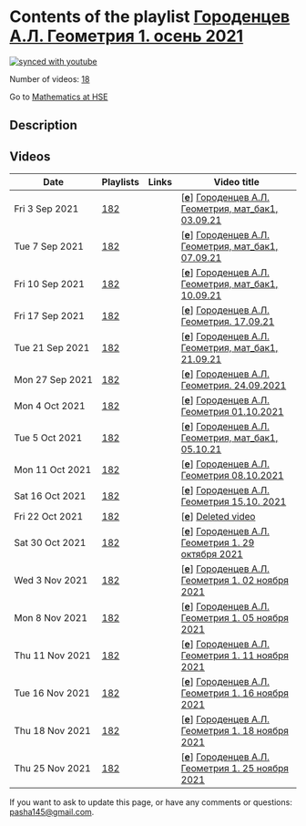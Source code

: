 # Contents of the playlist [Городенцев А.Л. Геометрия 1. осень 2021](https://www.youtube.com/playlist?list=PLq3E5oubNNoAE12njuVVmmAgvwDRbfczj)

[![synced with youtube](https://img.shields.io/github/last-commit/mathphysschool/mathphysschool.github.io/autoupdate1?label=synced%20with%20youtube)](https://github.com/mathphysschool/mathphysschool.github.io/commits/autoupdate1)

Number of videos: [18](#videos)

Go to [Mathematics at HSE](../README.md)

## Description



## Videos

|Date|Playlists|Links|Video title|
|---|---|---|---|
| Fri&nbsp;3&nbsp;Sep&nbsp;2021 | [182](../playlists/182 "Городенцев А.Л. Геометрия 1. осень 2021") |  | [[**e**](https://studio.youtube.com/video/-L8P3au4V68/edit "Edit")] [Городенцев А.Л.  Геометрия, мат&#95;бак1, 03.09.21](https://www.youtube.com/watch?v=-L8P3au4V68&list=PLq3E5oubNNoAE12njuVVmmAgvwDRbfczj) |
| Tue&nbsp;7&nbsp;Sep&nbsp;2021 | [182](../playlists/182 "Городенцев А.Л. Геометрия 1. осень 2021") |  | [[**e**](https://studio.youtube.com/video/vu811Pv7jC4/edit "Edit")] [Городенцев А.Л. Геометрия, мат&#95;бак1, 07.09.21](https://www.youtube.com/watch?v=vu811Pv7jC4&list=PLq3E5oubNNoAE12njuVVmmAgvwDRbfczj) |
| Fri&nbsp;10&nbsp;Sep&nbsp;2021 | [182](../playlists/182 "Городенцев А.Л. Геометрия 1. осень 2021") |  | [[**e**](https://studio.youtube.com/video/LOqORbON26E/edit "Edit")] [Городенцев А.Л. Геометрия, мат&#95;бак1, 10.09.21](https://www.youtube.com/watch?v=LOqORbON26E&list=PLq3E5oubNNoAE12njuVVmmAgvwDRbfczj "начало лекции отсутствует: преподаватель не включил запись") |
| Fri&nbsp;17&nbsp;Sep&nbsp;2021 | [182](../playlists/182 "Городенцев А.Л. Геометрия 1. осень 2021") |  | [[**e**](https://studio.youtube.com/video/1FLXC9IAWEg/edit "Edit")] [Городенцев А.Л. Геометрия.  17.09.21](https://www.youtube.com/watch?v=1FLXC9IAWEg&list=PLq3E5oubNNoAE12njuVVmmAgvwDRbfczj) |
| Tue&nbsp;21&nbsp;Sep&nbsp;2021 | [182](../playlists/182 "Городенцев А.Л. Геометрия 1. осень 2021") |  | [[**e**](https://studio.youtube.com/video/FhR78M5FqtY/edit "Edit")] [Городенцев А.Л. Геометрия, мат&#95;бак1, 21.09.21](https://www.youtube.com/watch?v=FhR78M5FqtY&list=PLq3E5oubNNoAE12njuVVmmAgvwDRbfczj) |
| Mon&nbsp;27&nbsp;Sep&nbsp;2021 | [182](../playlists/182 "Городенцев А.Л. Геометрия 1. осень 2021") |  | [[**e**](https://studio.youtube.com/video/r7yUxVJynXY/edit "Edit")] [Городенцев А.Л. Геометрия. 24.09.2021](https://www.youtube.com/watch?v=r7yUxVJynXY&list=PLq3E5oubNNoAE12njuVVmmAgvwDRbfczj "БАКАЛАВРИАТ 2021/2022&#013;Геометрия&#013;Курс обязательный  - Математика&#013;Факультет математики&#013;1-й курс, 1 модуль&#013;Городенцев Алексей Львович") |
| Mon&nbsp;4&nbsp;Oct&nbsp;2021 | [182](../playlists/182 "Городенцев А.Л. Геометрия 1. осень 2021") |  | [[**e**](https://studio.youtube.com/video/BivA1N45sO0/edit "Edit")] [Городенцев А.Л. Геометрия  01.10.2021](https://www.youtube.com/watch?v=BivA1N45sO0&list=PLq3E5oubNNoAE12njuVVmmAgvwDRbfczj) |
| Tue&nbsp;5&nbsp;Oct&nbsp;2021 | [182](../playlists/182 "Городенцев А.Л. Геометрия 1. осень 2021") |  | [[**e**](https://studio.youtube.com/video/ZPPE_NdiQes/edit "Edit")] [Городенцев А.Л. Геометрия, мат&#95;бак1, 05.10.21](https://www.youtube.com/watch?v=ZPPE_NdiQes&list=PLq3E5oubNNoAE12njuVVmmAgvwDRbfczj) |
| Mon&nbsp;11&nbsp;Oct&nbsp;2021 | [182](../playlists/182 "Городенцев А.Л. Геометрия 1. осень 2021") |  | [[**e**](https://studio.youtube.com/video/joeqn85-HDI/edit "Edit")] [Городенцев А.Л. Геометрия 08.10.2021](https://www.youtube.com/watch?v=joeqn85-HDI&list=PLq3E5oubNNoAE12njuVVmmAgvwDRbfczj "БАКАЛАВРИАТ 2021/2022&#013;Геометрия&#013;Курс обязательный (Математика)&#013;Факультет математики&#013;1-й курс, 1-4 модуль&#013;Формат изучения: без онлайн-курса&#013;Городенцев Алексей Львович") |
| Sat&nbsp;16&nbsp;Oct&nbsp;2021 | [182](../playlists/182 "Городенцев А.Л. Геометрия 1. осень 2021") |  | [[**e**](https://studio.youtube.com/video/Q4N4-7ssD7s/edit "Edit")] [Городенцев А.Л. Геометрия 15.10. 2021](https://www.youtube.com/watch?v=Q4N4-7ssD7s&list=PLq3E5oubNNoAE12njuVVmmAgvwDRbfczj) |
| Fri&nbsp;22&nbsp;Oct&nbsp;2021 | [182](../playlists/182 "Городенцев А.Л. Геометрия 1. осень 2021") |  | [[**e**](https://studio.youtube.com/video/T9xuX5ciM7Q/edit "Edit")] [Deleted video](https://www.youtube.com/watch?v=T9xuX5ciM7Q&list=PLq3E5oubNNoAE12njuVVmmAgvwDRbfczj "This video is unavailable.") |
| Sat&nbsp;30&nbsp;Oct&nbsp;2021 | [182](../playlists/182 "Городенцев А.Л. Геометрия 1. осень 2021") |  | [[**e**](https://studio.youtube.com/video/TXgb9CqBblI/edit "Edit")] [Городенцев А.Л. Геометрия 1. 29 октября 2021](https://www.youtube.com/watch?v=TXgb9CqBblI&list=PLq3E5oubNNoAE12njuVVmmAgvwDRbfczj) |
| Wed&nbsp;3&nbsp;Nov&nbsp;2021 | [182](../playlists/182 "Городенцев А.Л. Геометрия 1. осень 2021") |  | [[**e**](https://studio.youtube.com/video/KIDEf7ppAZM/edit "Edit")] [Городенцев А.Л. Геометрия 1. 02 ноября 2021](https://www.youtube.com/watch?v=KIDEf7ppAZM&list=PLq3E5oubNNoAE12njuVVmmAgvwDRbfczj) |
| Mon&nbsp;8&nbsp;Nov&nbsp;2021 | [182](../playlists/182 "Городенцев А.Л. Геометрия 1. осень 2021") |  | [[**e**](https://studio.youtube.com/video/uw5IC_0CvWU/edit "Edit")] [Городенцев А.Л. Геометрия 1. 05 ноября 2021](https://www.youtube.com/watch?v=uw5IC_0CvWU&list=PLq3E5oubNNoAE12njuVVmmAgvwDRbfczj) |
| Thu&nbsp;11&nbsp;Nov&nbsp;2021 | [182](../playlists/182 "Городенцев А.Л. Геометрия 1. осень 2021") |  | [[**e**](https://studio.youtube.com/video/HCnOZAUoLMc/edit "Edit")] [Городенцев А.Л. Геометрия 1. 11 ноября 2021](https://www.youtube.com/watch?v=HCnOZAUoLMc&list=PLq3E5oubNNoAE12njuVVmmAgvwDRbfczj) |
| Tue&nbsp;16&nbsp;Nov&nbsp;2021 | [182](../playlists/182 "Городенцев А.Л. Геометрия 1. осень 2021") |  | [[**e**](https://studio.youtube.com/video/AXkAFX_KDhg/edit "Edit")] [Городенцев А.Л. Геометрия 1. 16 ноября 2021](https://www.youtube.com/watch?v=AXkAFX_KDhg&list=PLq3E5oubNNoAE12njuVVmmAgvwDRbfczj) |
| Thu&nbsp;18&nbsp;Nov&nbsp;2021 | [182](../playlists/182 "Городенцев А.Л. Геометрия 1. осень 2021") |  | [[**e**](https://studio.youtube.com/video/-fDDQ5-1-kA/edit "Edit")] [Городенцев А.Л. Геометрия 1. 18 ноября 2021](https://www.youtube.com/watch?v=-fDDQ5-1-kA&list=PLq3E5oubNNoAE12njuVVmmAgvwDRbfczj) |
| Thu&nbsp;25&nbsp;Nov&nbsp;2021 | [182](../playlists/182 "Городенцев А.Л. Геометрия 1. осень 2021") |  | [[**e**](https://studio.youtube.com/video/4sZr-jeAJyU/edit "Edit")] [Городенцев А.Л. Геометрия 1. 25 ноября 2021](https://www.youtube.com/watch?v=4sZr-jeAJyU&list=PLq3E5oubNNoAE12njuVVmmAgvwDRbfczj) |


 If you want to ask to update this page, or have any comments or questions: <pasha145@gmail.com>.